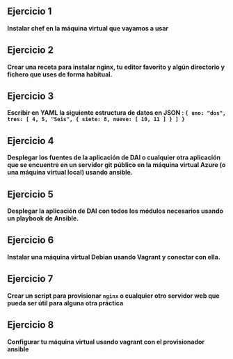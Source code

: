 ## Ejercicio 1

**Instalar chef en la máquina virtual que vayamos a usar**

## Ejercicio 2

**Crear una receta para instalar nginx, tu editor favorito y algún directorio y fichero que uses de forma habitual.**

## Ejercicio 3

**Escribir en YAML la siguiente estructura de datos en JSON : `{ uno: "dos",
  tres: [ 4, 5, "Seis", { siete: 8, nueve: [ 10, 11 ] } ] } `**

## Ejercicio 4

**Desplegar los fuentes de la aplicación de DAI o cualquier otra aplicación que se encuentre en un servidor git público en la máquina virtual Azure (o una máquina virtual local) usando ansible.**

## Ejercicio 5

**Desplegar la aplicación de DAI con todos los módulos necesarios usando un playbook de Ansible.**

## Ejercicio 6

**Instalar una máquina virtual Debian usando Vagrant y conectar con ella.**

## Ejercicio 7

**Crear un script para provisionar `nginx` o cualquier otro servidor web que pueda ser útil para alguna otra práctica**

## Ejercicio 8

**Configurar tu máquina virtual usando vagrant con el provisionador ansible**